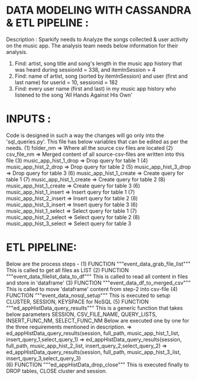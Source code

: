 DATA MODELING WITH CASSANDRA  & ETL PIPELINE :
==============================================
Description : Sparkify needs to Analyze the songs collected & user activity on the music app. The analysis team needs below information for their analysis.

1. Find: artist, song title and song's length in the music app history that was heard during sessionId = 338, and itemInSession = 4
2. Find: name of artist, song (sorted by itemInSession) and user (first and last name) for userid = 10, sessionid = 182
3. Find: every user name (first and last) in my music app history who listened to the song 'All Hands Against His Own'

INPUTS :
========
Code is designed in such a way the changes will go only into the 'sql_queries.py'. 
This file has below variables that can be edited as per the needs.
	(1) folder_nm  		=> Where all the source csv files are located
	(2) csv_file_nm 	=> Merged content of all source-csv-files are written into this file
	(3) music_app_hist_1_drop	=> Drop query for table 1
	(4) music_app_hist_2_drop	=> Drop query for table 2
	(5) music_app_hist_3_drop	=> Drop query for table 3
	(6) music_app_hist_1_create	=> Create query for table 1
	(7) music_app_hist_1_create => Create query for table 2
	(8) music_app_hist_1_create => Create query for table 3
	(6) music_app_hist_1_insert	=> Insert query for table 1
	(7) music_app_hist_2_insert => Insert query for table 2
	(8) music_app_hist_3_insert => Insert query for table 3
	(6) music_app_hist_1_select	=> Select query for table 1
	(7) music_app_hist_2_select => Select query for table 2
	(8) music_app_hist_3_select => Select query for table 3

ETL PIPELINE:
=============
Below are the process steps -
	(1) FUNCTION """event_data_grab_file_list""" 
			This is called to get all files as LIST
	(2) FUNCTION """event_data_filelist_data_to_df"""
			This is called to read all content in files and store in 'dataframe'
	(3) FUNCTION """event_data_df_to_merged_csv"""
			This is called to move 'dataframe' content from step-2 into csv-file
	(4) FUNCTION """event_data_nosql_setup"""
			This is executed to setup CLUSTER, SESSION, KEYSPACE for NoSQL
	(5) FUNCTION """ed_appHistData_query_results"""
			This is a generic function that takes below parameters
				SESSION, CSV_FILE_NAME, QUERY_LISTS, INSERT_FUNC_NM, SELECT_FUNC_NM
			Below are executed one by one for the three requirements mentioned in description.
				=> ed_appHistData_query_results(session, full_path, music_app_hist_1_list, insert_query_1,select_query_1)
				=> ed_appHistData_query_results(session, full_path, music_app_hist_2_list, insert_query_2,select_query_2)
				=> ed_appHistData_query_results(session, full_path, music_app_hist_3_list, insert_query_3,select_query_3)				
	(6) FUNCTION """ed_appHistData_drop_close"""
			This is executed finally to DROP tables, CLOSE cluster and session.			